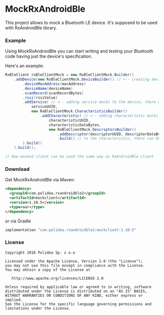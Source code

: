 MockRxAndroidBle
=============

This project allows to mock a Bluetooth LE device. It's supposed to be used with RxAndroidBle library.


### Example

Using MockRxAndroidBle you can start writing and testing your Bluetooth code having just the device's specification.

Here's an example:

```java
RxBleClient rxBleClientMock = new RxBleClientMock.Builder()
    .addDevice(new RxBleClientMock.DeviceBuilder() // <-- creating device mock, there can me multiple of them
        .deviceMacAddress(macAddress)
        .deviceName(deviceName)
        .scanRecord(scanRecordBytes)
        .rssi(rssiValue)
        .addService( // <-- adding service mocks to the device, there can be multiple of them
            serviceUUID,
            new RxBleClientMock.CharacteristicsBuilder()
                .addCharacteristic( // <-- adding characteristic mocks to the service, there can be multiple of them
                    characteristicUUID,
                    characteristicDataBytes,
                    new RxBleClientMock.DescriptorsBuilder()
                        .addDescriptor(descriptorUUID, descriptorDataBytes) // <-- adding descriptor mocks
                    	.build() // to the characteristic, there can be multiple of them
        ).build()
    ).build();

// Now mocked client can be used the same way as RxAndroidBle client
```

### Download

Get MockRxAndroidBle via Maven:

```xml
<dependency>
  <groupId>com.polidea.rxandroidble2</groupId>
  <artifactId>mockclient</artifactId>
  <version>1.10.5</version>
  <type>aar</type>
</dependency>
```

or via Gradle

```groovy
implementation "com.polidea.rxandroidble2:mockclient:1.10.5"
```

### License

    Copyright 2016 Polidea Sp. z o.o

    Licensed under the Apache License, Version 2.0 (the "License");
    you may not use this file except in compliance with the License.
    You may obtain a copy of the License at

       http://www.apache.org/licenses/LICENSE-2.0

    Unless required by applicable law or agreed to in writing, software
    distributed under the License is distributed on an "AS IS" BASIS,
    WITHOUT WARRANTIES OR CONDITIONS OF ANY KIND, either express or implied.
    See the License for the specific language governing permissions and
    limitations under the License.
